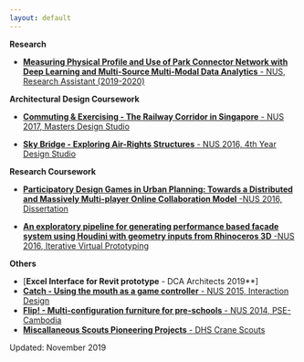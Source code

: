 ```yaml
---
layout: default
---
```


**Research**
- [**Measuring Physical Profile and Use of Park Connector Network with Deep Learning and Multi-Source Multi-Modal Data Analytics** - NUS, Research Assistant (2019-2020)]()

**Architectural Design Coursework**
- [**Commuting & Exercising - The Railway Corridor in Singapore** - NUS 2017, Masters Design Studio]()

- [**Sky Bridge - Exploring Air-Rights Structures** - NUS 2016, 4th Year Design Studio]()

**Research Coursework**

- [**Participatory Design Games in Urban Planning: Towards a Distributed and Massively Multi-player Online Collaboration Model** -NUS 2016, Dissertation]()

- [**An exploratory pipeline for generating performance based façade system using Houdini with geometry inputs from Rhinoceros 3D** -NUS 2016, Iterative Virtual Prototyping]()

**Others**
- [**Excel Interface for Revit prototype** - DCA Architects 2019**] 
- [**Catch - Using the mouth as a game controller** - NUS 2015, Interaction Design]()
- [**Flip! - Multi-configuration furniture for pre-schools** - NUS 2014, PSE-Cambodia]()
- [**Miscallaneous Scouts Pioneering Projects** - DHS Crane Scouts]()  



Updated: November 2019
